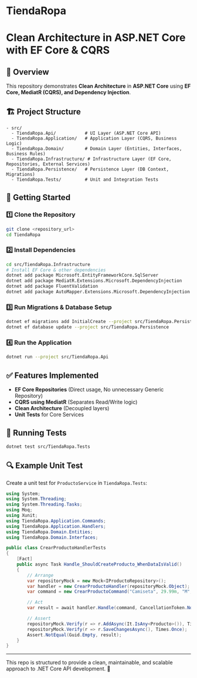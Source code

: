 # TiendaRopa
# Clean Architecture in ASP.NET Core with EF Core & CQRS

## 📌 Overview
This repository demonstrates **Clean Architecture** in **ASP.NET Core** using **EF Core, MediatR (CQRS), and Dependency Injection**.

## 🏗️ Project Structure
```plaintext
- src/
  - TiendaRopa.Api/           # UI Layer (ASP.NET Core API)
  - TiendaRopa.Application/   # Application Layer (CQRS, Business Logic)
  - TiendaRopa.Domain/        # Domain Layer (Entities, Interfaces, Business Rules)
  - TiendaRopa.Infrastructure/ # Infrastructure Layer (EF Core, Repositories, External Services)
  - TiendaRopa.Persistence/   # Persistence Layer (DB Context, Migrations)
  - TiendaRopa.Tests/         # Unit and Integration Tests
```

## 🚀 Getting Started
### 1️⃣ Clone the Repository
```sh
git clone <repository_url>
cd TiendaRopa
```

### 2️⃣ Install Dependencies
```sh
cd src/TiendaRopa.Infrastructure
# Install EF Core & other dependencies
dotnet add package Microsoft.EntityFrameworkCore.SqlServer
dotnet add package MediatR.Extensions.Microsoft.DependencyInjection
dotnet add package FluentValidation
dotnet add package AutoMapper.Extensions.Microsoft.DependencyInjection
```

### 3️⃣ Run Migrations & Database Setup
```sh
dotnet ef migrations add InitialCreate --project src/TiendaRopa.Persistence
dotnet ef database update --project src/TiendaRopa.Persistence
```

### 4️⃣ Run the Application
```sh
dotnet run --project src/TiendaRopa.Api
```

## ✅ Features Implemented
- **EF Core Repositories** (Direct usage, No unnecessary Generic Repository)
- **CQRS using MediatR** (Separates Read/Write logic)
- **Clean Architecture** (Decoupled layers)
- **Unit Tests** for Core Services

## 🧪 Running Tests
```sh
dotnet test src/TiendaRopa.Tests
```

## 🔍 Example Unit Test
Create a unit test for `ProductoService` in `TiendaRopa.Tests`:

```csharp
using System;
using System.Threading;
using System.Threading.Tasks;
using Moq;
using Xunit;
using TiendaRopa.Application.Commands;
using TiendaRopa.Application.Handlers;
using TiendaRopa.Domain.Entities;
using TiendaRopa.Domain.Interfaces;

public class CrearProductoHandlerTests
{
    [Fact]
    public async Task Handle_ShouldCreateProducto_WhenDataIsValid()
    {
        // Arrange
        var repositoryMock = new Mock<IProductoRepository>();
        var handler = new CrearProductoHandler(repositoryMock.Object);
        var command = new CrearProductoCommand("Camiseta", 29.99m, "M", "Rojo");

        // Act
        var result = await handler.Handle(command, CancellationToken.None);

        // Assert
        repositoryMock.Verify(r => r.AddAsync(It.IsAny<Producto>()), Times.Once);
        repositoryMock.Verify(r => r.SaveChangesAsync(), Times.Once);
        Assert.NotEqual(Guid.Empty, result);
    }
}
```

---
This repo is structured to provide a clean, maintainable, and scalable approach to .NET Core API development. 🚀

